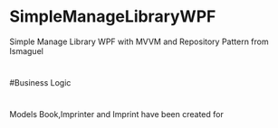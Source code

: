 # SimpleManageLibraryWPF
Simple Manage Library WPF with MVVM and Repository Pattern from Ismaguel

#

#Business Logic
#
Models Book,Imprinter and Imprint have been created for 
